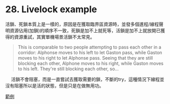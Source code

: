 # 28. Livelock example


活鎖、死鎖本質上是一樣的，原因是在獲取臨界區資源時，並發多個進程/線程聲明資源佔用(加鎖)的順序不一致，死鎖是加不上就死等，活鎖是加不上就放開已獲得的資源重試，其實單機場景活鎖不太常見。


> This is comparable to two people attempting to pass each other in a corridor: Alphonse moves to his left to let Gaston pass, while Gaston moves to his right to let Alphonse pass. Seeing that they are still blocking each other, Alphone moves to his right, while Gaston moves to his left. They're still blocking each other, so...
 
 　
 活鎖不會阻塞，而是一直嘗試去獲取需要的鎖，不斷的try，這種情況下線程並沒有阻塞所以是活的狀態，但是只是在做無用功。


 [範例](/sourcecode/src/main/java/_28/LiveLock.java)